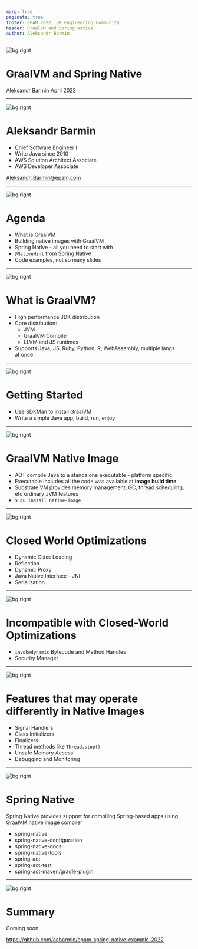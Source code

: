 ```yaml
---
marp: true
paginate: true
footer: EPAM 2022, UK Engineering Community
header: GraalVM and Spring Native
author: Aleksandr Barmin
---
```


<!-- _backgroundColor: #1a1a1a -->
<!-- _color: white -->

![bg right](./images/pexels-suzy-hazelwood-9248938.jpg)

# GraalVM and Spring&nbsp;Native

Aleksandr Barmin
April 2022

---

<!-- _backgroundColor: #1a1a1a -->
<!-- _color: white -->

![bg right](./images/aleksandr_barmin.jpg)

# Aleksandr Barmin

- Chief Software Engineer I
- Write Java since 2010
- AWS Solution Architect Associate
- AWS Developer Associate

Aleksandr_Barmin@epam.com

---

<!-- _backgroundColor: #1a1a1a -->
<!-- _color: white -->

![bg right](./images/pexels-javon-swaby-2814219.jpg)

# Agenda

- What is GraalVM
- Building native images with GraalVM
- Spring Native - all you need to start with
- `@NativeHint` from Spring Native
- Code examples, not so many slides

---

![bg right](./images/pexels-erik-mclean-9188634.jpg)

# What is GraalVM?

- High performance JDK distribution
- Core distribution:
  - JVM
  - GraalVM Compiler
  - LLVM and JS runtimes
- Supports Java, JS, Ruby, Python, R, WebAssembly, multiple langs at&nbsp;once

<!--

- GraalVM – a high-performance JDK distribution.
- It is designed to accelerate the execution of applications written in Java and other JVM languages while also providing runtimes for JavaScript, Ruby, Python, and a number of other popular languages. GraalVM’s polyglot capabilities make it possible to mix multiple programming languages in a single application while eliminating any foreign language call costs.
- The LLVM Project is a collection of modular and reusable compiler and toolchain technologies. Despite its name, LLVM has little to do with traditional virtual machines. The name "LLVM" itself is not an acronym; it is the full name of the project.

-->

---

![bg right](./images/pexels-mohamed-ishaq-villan-8100128.jpg)

# Getting Started

- Use SDKMan to install GraalVM
- Write a simple Java app, build, run, enjoy

---

![bg right](./images/pexels-denis-hasanica-4152578.jpg)

# GraalVM Native Image

- AOT compile Java to a standalone executable - platform specific
- Executable includes all the code was available at **image build time**
- Substrate VM provides memory management, GC, thread scheduling, etc ordinary JVM features
- `$ gu install native-image`

<!--

- Native Image is a technology to ahead-of-time compile Java code to a standalone executable.
- The Native Image builder or native-image is a utility that processes all classes of an application and their dependencies, including those from the JDK. It statically analyzes these data to determine which classes and methods are reachable during the application execution. Then it ahead-of-time compiles that reachable code and data to a native executable for a specific operating system and architecture. This entire process is called building an image (or the image build time) to clearly distinguish it from the compilation of Java source code to bytecode.
- This executable includes the application classes, classes from its dependencies, runtime library classes, and statically linked native code from JDK. It does not run on the Java VM, but includes necessary components like memory management, thread scheduling, and so on from a different runtime system, called “Substrate VM”. Substrate VM is the name for the runtime components (like the deoptimizer, garbage collector, thread scheduling etc.).

-->

---

![bg right](./images/pexels-shehid-j-5976525.jpg)

# Closed World Optimizations

- Dynamic Class Loading
- Reflection
- Dynamic Proxy
- Java Native Interface - JNI
- Serialization

---

![bg right](./images/pexels-gilberto-olimpio-5983869.jpg)

# Incompatible with Closed-World Optimizations

- `invokedynamic` Bytecode and Method Handles
- Security Manager

---

![bg right](./images/pexels-mikael-blomkvist-8961159.jpg)

# Features that may operate differently in Native Images

- Signal Handlers
- Class Initializers
- Finalizers
- Thread methods like `Thread.stop()`
- Unsafe Memory Access
- Debugging and Monitoring

---

<!-- header: Spring Native -->

![bg right](./images/pexels-ugur-tandogan-10297781.jpg)

# Spring Native

Spring Native provides support for compiling Spring-based apps using GraalVM native image compiler

- spring-native
- spring-native-configuration
- spring-native-docs
- spring-native-tools
- spring-aot
- spring-aot-test
- spring-aot-maven/gradle-plugin

---

<!-- header: Summary -->

![bg right](./images/pexels-maxime-levrel-6457077.jpg)

# Summary

Coming soon

https://github.com/aabarmin/epam-spring-native-example-2022
